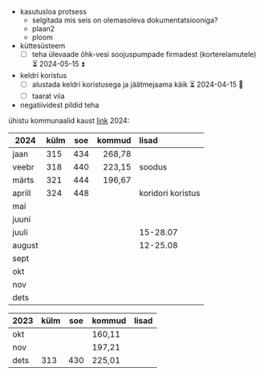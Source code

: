 
- kasutusloa protsess
	- selgitada mis seis on olemasoleva dokumentatsiooniga?
	- plaan2
	- ploom
- küttesüsteem
	- [ ] teha ülevaade õhk-vesi soojuspumpade firmadest (korterelamutele) ⏳ 2024-05-15 ⏫ 
- keldri koristus
	- [ ] alustada keldri koristusega ja jäätmejaama käik ⏳ 2024-04-15 🔼 
	- [ ] taarat viia
- negatiividest pildid teha

ühistu kommunaalid kaust [link](https://drive.google.com/drive/folders/1Zkv9v9fI9V0a7ZcAaSlHNOiu0NJRhIud?usp=drive_link)
2024:

| 2024   | külm | soe | kommud | lisad             |
| ------ | ---- | --- | ------:|:----------------- |
| jaan   | 315  | 434 | 268,78 |                   |
| veebr  | 318  | 440 | 223,15 | soodus            |
| märts  | 321  | 444 | 196,67 |                   |
| aprill | 324  | 448 |        | koridori koristus |
| mai    |      |     |        |                   |
| juuni  |      |     |        |                   |
| juuli  |      |     |        | 15-28.07          |
| august |      |     |        | 12-25.08          |
| sept   |      |     |        |                   |
| okt    |      |     |        |                   |
| nov    |      |     |        |                   |
| dets   |      |     |        |                   |

| 2023 | külm | soe | kommud | lisad |
| ---- | ---- | --- | ------ | ----- |
| okt  |      |     | 160,11 |       |
| nov  |      |     | 197,21 |       |
| dets | 313  | 430 | 225,01 |       |
